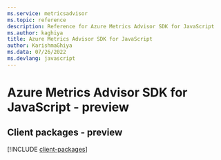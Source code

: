 ```yaml
---
ms.service: metricsadvisor
ms.topic: reference
description: Reference for Azure Metrics Advisor SDK for JavaScript
ms.author: kaghiya
title: Azure Metrics Advisor SDK for JavaScript
author: KarishmaGhiya
ms.data: 07/26/2022
ms.devlang: javascript
---
```

# Azure Metrics Advisor SDK for JavaScript - preview

## Client packages - preview
[!INCLUDE [client-packages](metrics-advisor-client-index.md)]
